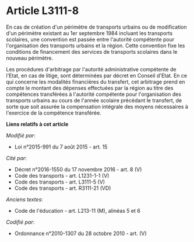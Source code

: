 # Article L3111-8

En cas de création d'un périmètre de transports urbains ou de modification d'un périmètre existant au 1er septembre 1984
incluant les transports scolaires, une convention est passée entre l'autorité compétente pour l'organisation des transports
urbains et la région. Cette convention fixe les conditions de financement des services de transports scolaires dans le
nouveau périmètre.

Les procédures d'arbitrage par l'autorité administrative compétente de l'Etat, en cas de litige, sont déterminées par décret
en Conseil d'Etat. En ce qui concerne les modalités financières du transfert, cet arbitrage prend en compte le montant des
dépenses effectuées par la région au titre des compétences transférées à l'autorité compétente pour l'organisation des
transports urbains au cours de l'année scolaire précédant le transfert, de sorte que soit assurée la compensation intégrale
des moyens nécessaires à l'exercice de la compétence transférée.

**Liens relatifs à cet article**

_Modifié par_:

  - Loi n°2015-991 du 7 août 2015 - art. 15

_Cité par_:

  - Décret n°2016-1550 du 17 novembre 2016 - art. 8 (V)
  - Code des transports - art. L1231-1-1 (V)
  - Code des transports - art. L3111-5 (V)
  - Code des transports - art. R3111-21 (VD)

_Anciens textes_:

  - Code de l'éducation - art. L213-11 (M), alinéas 5 et 6

_Codifié par_:

  - Ordonnance n°2010-1307 du 28 octobre 2010 - art. (V)
